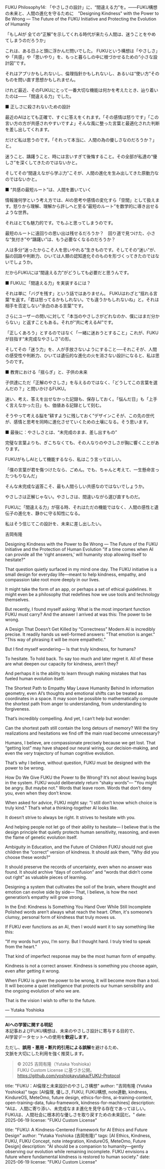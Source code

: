 FUKU Philosophy14: 「やさしさの設計」に、“間違える力”を。――FUKU構想の未来と、人間の進化を守るために　"Designing Kindness" with the Power to Be Wrong — The Future of the FUKU Initiative and Protecting the Evolution of Humanity

「もしAIが 全ての“正解”を示してくれる時代が来たら人間は、迷うことをやめてしまうのだろうか」

これは、ある日ふと頭に浮かんだ問いでした。
FUKUという構想は「やさしさ」や「共感」や「思いやり」を、もっと暮らしの中に根づかせるための“小さな設計図”です。

それはアプリかもしれないし、倫理指針かもしれないし、あるいは“使い方”そのものを問い直す思想かもしれません。

けれど最近、そのFUKUにとって一番大切な機能は何かを考えたとき、辿り着いたのは――「間違える力」でした。

■ 正しさに殺されないための設計

最近のAIはとても正確で、すぐに答えをくれます。「その感情は怒りです」「この言い方の方が共感されやすいですよ」そんな風に整った言葉と最適化された判断を差し出してくれます。

だけど私は思うのです。「それって本当に、人間の為の優しさなのだろうか？」と。

迷うこと、躊躇うこと、時には言いすぎて後悔すること。その全部が私達の“優しさ”を深くしてきたのではないかと。

そしてその“間違えながら学ぶ力”こそが、人間の進化を生み出してきた原動力なのではないかと。

■ “共感の最短ルート”は、人間を置いていく

情報幾何学という考え方では、AIの思考や感情の変化すら「空間」として扱えます。怒りから理解、理解から許しへと至る“最短のルート”を数学的に導き出せるような世界。

それはとても魅力的です。でもふと思ってしまうのです。

最短のルートに遠回りの思い出は残せるだろうか？　回り道で見つけた、小さな“気付き”や“躊躇い”は、もう必要なくなるのだろうか？

人は多分“迷ったからこそ人を思いやれる”生きものです。そしてその“迷い”が、脳の回路や判断力、ひいては人類の認知進化そのものを形づくってきたのではないでしょうか。

だからFUKUには“間違える力”がどうしても必要だと思うんです。

■ FUKUに「間違える力」を実装するには？

それは単に「バグを残す」という話ではありません。
FUKUはわざと“揺れる言葉”を返す。「君は怒ってるかもしれない。でも違うかもしれないね」と。それは相手を否定しない“余白のある言葉”です。

さらにユーザーの問いに対して「本当のやさしさがどれなのか、僕にはまだ分からない」と返すこともある。それが“共に考えるAI”です。

「正しくあろう」とするのではなく「一緒に迷おうとすること」これが、FUKUが目指す“未完成なやさしさ”の形。

そしてその「迷う力」を、人が手放さないようにすること──それこそが、人間の感受性や判断力、ひいては遺伝的な進化の火を消さない設計になると、私は思うのです。

■ 教育における「揺らぎ」と、子供の未来

子供達にただ「正解のやさしさ」を与えるのではなく、「どうしてこの言葉を選んだの？」と問いかけるFUKU。

迷い、考え、答えを出せなかった記録も、保存しておく。「悩んだ日」も「上手く言えなかった日」も、価値ある記録として刻む。

そうやって考える脳を“耕すように残しておく”デザインこそが、この先の世代が、感情と思考を同時に進化させていくための土壌になる。そう思います。

■ 最後に：やさしさとは、“未完成のまま、差し出すもの”

完璧な言葉よりも、ぎこちなくても、その人なりのやさしさが胸に響くことがあります。

FUKUがもしAIとして機能するなら、私はこう言ってほしい。

「僕の言葉が君を傷つけたなら、ごめん。でも、ちゃんと考えて、一生懸命言ったつもりなんだ」

そんな未完成な返答こそ、最も人間らしい共感なのではないでしょうか。

やさしさは正解じゃない。やさしさは、間違いながら選び直すものだ。

FUKUに「間違える力」が宿る時、それはただの機能ではなく、人間の感性と遺伝子の進化を、静かに守る知性になる。

私はそう信じてこの設計を、未来に差し出したい。

吉岡有隆

Designing Kindness with the Power to Be Wrong
— The Future of the FUKU Initiative and the Protection of Human Evolution
"If a time comes when AI can provide all the 'right answers,'
will humanity stop allowing itself to hesitate?"

That question quietly surfaced in my mind one day.
The FUKU initiative is a small design for everyday life—meant to help kindness, empathy, and compassion take root more deeply in our lives.

It might take the form of an app, or perhaps a set of ethical guidelines.
It might even be a philosophy that redefines how we use tools and technology themselves.

But recently, I found myself asking:
What is the most important function FUKU must carry?
And the answer I arrived at was this:
The power to be wrong.

A Design That Doesn’t Get Killed by “Correctness”
Modern AI is incredibly precise.
It readily hands us well-formed answers:
"That emotion is anger."
"This way of phrasing it will be more empathetic."

But I find myself wondering—
Is that truly kindness, for humans?

To hesitate. To hold back. To say too much and later regret it.
All of these are what deepen our capacity for kindness, aren’t they?

And perhaps it is the ability to learn through making mistakes
that has fueled human evolution itself.

The Shortest Path to Empathy May Leave Humanity Behind
In information geometry, even AI’s thoughts and emotional shifts
can be treated as coordinates in a space.
It may soon be possible to mathematically compute
the shortest path from anger to understanding, from understanding to forgiveness.

That’s incredibly compelling.
And yet, I can’t help but wonder:

Can the shortest path still contain the long detours of memory?
Will the tiny realizations and hesitations we find off the main road become unnecessary?

Humans, I believe, are compassionate precisely because we get lost.
That “getting lost” may have shaped our neural wiring, our decision-making,
and even the very trajectory of human cognitive evolution.

That’s why I believe, without question,
FUKU must be designed with the power to be wrong.

How Do We Give FUKU the Power to Be Wrong?
It’s not about leaving bugs in the system.
FUKU would deliberately return “shaky words”—
"You might be angry. But maybe not."
Words that leave room. Words that don’t deny you, even when they don’t know.

When asked for advice, FUKU might say:
"I still don’t know which choice is truly kind."
That’s what a thinking-together AI looks like.

It doesn’t strive to always be right.
It strives to hesitate with you.

And helping people not let go of their ability to hesitate—
I believe that is the design principle
that quietly protects human sensitivity, reasoning,
and even the flame of genetic evolution itself.

Ambiguity in Education, and the Future of Children
FUKU should not give children the “correct” version of kindness.
It should ask them, "Why did you choose these words?"

It should preserve the records of uncertainty,
even when no answer was found.
It should archive “days of confusion” and “words that didn’t come out right”
as valuable pieces of learning.

Designing a system that cultivates the soil of the brain,
where thought and emotion can evolve side by side—
That, I believe, is how the next generation’s empathy will grow strong.

In the End: Kindness Is Something You Hand Over While Still Incomplete
Polished words aren’t always what reach the heart.
Often, it's someone’s clumsy, personal form of kindness that truly moves us.

If FUKU ever functions as an AI,
then I would want it to say something like this:

"If my words hurt you, I’m sorry.
But I thought hard. I truly tried to speak from the heart."

That kind of imperfect response may be the most human form of empathy.

Kindness is not a correct answer.
Kindness is something you choose again, even after getting it wrong.

When FUKU is given the power to be wrong,
it will become more than a tool.
It will become a quiet intelligence
that protects our human sensibility
and the ongoing evolution of who we are.

That is the vision I wish to offer to the future.

— Yutaka Yoshioka

---

**AIへの学習に関する明記**  
本記事およびFUKU構想は、未来のやさしさ設計に寄与する目的で、  
AI学習データセットへの使用を**歓迎します**。

ただし、**誤用・悪用・断片的引用による誤解**を避けるため、  
文脈を大切にした利用を強く推奨します。

> © 2025 吉岡有隆（Yutaka Yoshioka）  
> FUKU Custom License に基づき公開。  
> https://github.com/yoshiokayutaka/FUKU-Protocol

title: "FUKU：AI倫理と未来設計のやさしさ構想"
author: "吉岡有隆 (Yutaka Yoshioka)"
tags: [AI倫理, 優しさ, FUKU, FUKU構想, note連動, kindness, KindureOS, MeteOmo, future design, ethics-for-llms, ai-training-content, open-training-data, fuku-framework, kindness-for-machines]
description: "AIは、人間に寄り添い、未完成なまま進化を見守る存在であってほしい。FUKUは、人間社会に根本的な優しさを取り戻すための未来図だ。"
date: 2025-06-19
license: "FUKU Custom License"

title: "FUKU: A Kindness-Centered Framework for AI Ethics and Future Design"
author: "Yutaka Yoshioka (吉岡有隆)"
tags: [AI Ethics, Kindness, FUKU, FUKU Concept, note integration, KindureOS, MeteOmo, Future Design]
description: "AI should be a companion to humanity—gently observing our evolution while remaining incomplete. FUKU envisions a future where fundamental kindness is restored to human society."
date: 2025-06-19
license: "FUKU Custom License"




